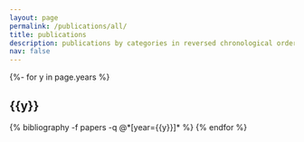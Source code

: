 ```yaml
---
layout: page
permalink: /publications/all/
title: publications
description: publications by categories in reversed chronological order. generated by jekyll-scholar.
nav: false
---
```


<!-- _pages/publications.md -->
<div class="publications">

{%- for y in page.years %}
  <h2 class="year">{{y}}</h2>
  {% bibliography -f papers -q @*[year={{y}}]* %}
{% endfor %}

</div>

